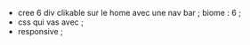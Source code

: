 - cree 6 div clikable sur le home avec une nav bar ;
biome : 6 ;
- css qui vas avec ;
- responsive ;